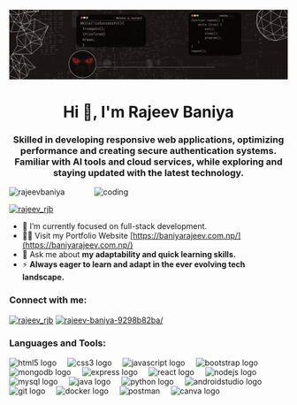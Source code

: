 ![logo](https://github.com/RajeevBaniya/RajeevBaniya/blob/main/Black%20Gradient%20Minimalist%20Corporate%20Business%20Personal%20Profile%20New%20LinkedIn%20Banner.gif)
<h1 align="center">Hi 👋, I'm Rajeev Baniya</h1>
<h3 align="center">Skilled in developing responsive web applications, optimizing performance and creating secure authentication systems. Familiar with AI tools and cloud services, while exploring and staying updated with the latest technology.</h3>

<img align="right" alt="coding" width="350" src="https://raw.githubusercontent.com/TheDudeThatCode/TheDudeThatCode/master/Assets/Developer.gif">

<p align="left"> <img src="https://komarev.com/ghpvc/?username=rajeevbaniya&label=Profile%20views&color=0e75b6&style=flat" alt="rajeevbaniya" /> </p>

<p align="left"> <a href="https://twitter.com/rajeev_rjb" target="blank"><img src="https://img.shields.io/twitter/follow/rajeev_rjb?logo=twitter&style=for-the-badge" alt="rajeev_rjb" /></a> </p>

- 🌱 I’m currently focused on full-stack development.  
- 👨‍💻 Visit my Portfolio Website [https://baniyarajeev.com.np/](https://baniyarajeev.com.np/)  
- 💬 Ask me about **my adaptability and quick learning skills.**  
- ⚡ **Always eager to learn and adapt in the ever evolving tech landscape.**

<h3 align="left">Connect with me:</h3>
<p align="left">
<a href="https://twitter.com/rajeev_rjb" target="blank"><img align="center" src="https://raw.githubusercontent.com/rahuldkjain/github-profile-readme-generator/master/src/images/icons/Social/twitter.svg" alt="rajeev_rjb" height="30" width="40" /></a>
<a href="https://linkedin.com/in/rajeev-baniya-9298b82ba/" target="blank"><img align="center" src="https://raw.githubusercontent.com/rahuldkjain/github-profile-readme-generator/master/src/images/icons/Social/linked-in-alt.svg" alt="rajeev-baniya-9298b82ba/" height="30" width="40" /></a>	
</p>

<h3 align="left">Languages and Tools:</h3>
<p align="left"> 
  <img src="https://cdn.jsdelivr.net/gh/devicons/devicon/icons/html5/html5-original.svg" height="30" alt="html5 logo"  />
  <img width="12" />
  <img src="https://cdn.jsdelivr.net/gh/devicons/devicon/icons/css3/css3-original.svg" height="30" alt="css3 logo"  />
  <img width="12" />
  <img src="https://cdn.jsdelivr.net/gh/devicons/devicon/icons/javascript/javascript-original.svg" height="30" alt="javascript logo"  />
  <img width="12" />
  <img src="https://cdn.jsdelivr.net/gh/devicons/devicon/icons/bootstrap/bootstrap-original.svg" height="30" alt="bootstrap logo"  />
  <img width="12" />
  <img src="https://cdn.jsdelivr.net/gh/devicons/devicon/icons/mongodb/mongodb-original.svg" height="30" alt="mongodb logo"  />
  <img width="12" />
  <img src="https://cdn.jsdelivr.net/gh/devicons/devicon/icons/express/express-original.svg" height="30" alt="express logo"  />
  <img width="12" />
  <img src="https://cdn.jsdelivr.net/gh/devicons/devicon/icons/react/react-original.svg" height="30" alt="react logo"  />
  <img width="12" />
  <img src="https://cdn.jsdelivr.net/gh/devicons/devicon/icons/nodejs/nodejs-original.svg" height="30" alt="nodejs logo"  />
  <img width="12" />
  <img src="https://cdn.jsdelivr.net/gh/devicons/devicon/icons/mysql/mysql-original.svg" height="30" alt="mysql logo"  />
  <img width="12" />
  <img src="https://cdn.jsdelivr.net/gh/devicons/devicon/icons/java/java-original.svg" height="30" alt="java logo"  />
  <img width="12" />
  <img src="https://cdn.jsdelivr.net/gh/devicons/devicon/icons/python/python-original.svg" height="30" alt="python logo"  />
  <img width="12" />
  <img src="https://cdn.jsdelivr.net/gh/devicons/devicon/icons/androidstudio/androidstudio-original.svg" height="30" alt="androidstudio logo"  />
  <img width="12" />
  <img src="https://cdn.jsdelivr.net/gh/devicons/devicon/icons/git/git-original.svg" height="30" alt="git logo"  />
  <img width="12" />
  <img src="https://cdn.jsdelivr.net/gh/devicons/devicon/icons/docker/docker-original.svg" height="30" alt="docker logo"  />
  <img width="12" />
  <img src="https://www.vectorlogo.zone/logos/getpostman/getpostman-icon.svg" alt="postman" height="30" />
  <img width="12" />
  <img src="https://cdn.jsdelivr.net/gh/devicons/devicon/icons/canva/canva-original.svg" height="30" alt="canva logo"  />
  <img width="12" /> 
</p>


